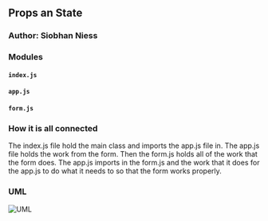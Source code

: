 ## Props an State

### Author: Siobhan Niess

### Modules
#### `index.js`
#### `app.js`
#### `form.js`

### How it is all connected
The index.js file hold the main class and imports the app.js file in. The app.js file holds the work from the form. Then the form.js holds all of the work that the form does. The app.js imports in the form.js and the work that it does for the app.js to do what it needs to so that the form works properly. 

### UML

![UML](../assets/forms.jpeg)